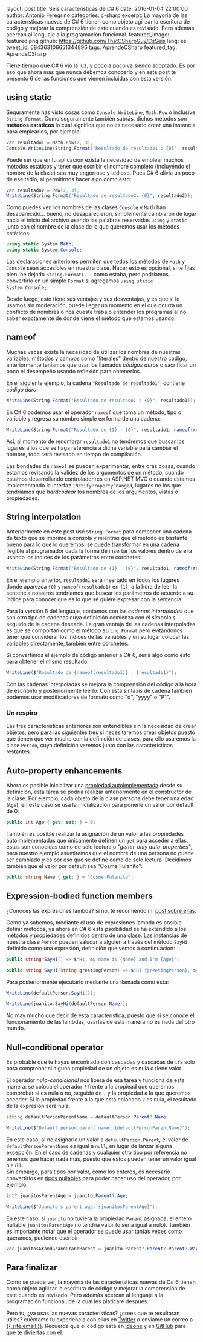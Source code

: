 layout: post
title: Seis características de C# 6
date: 2016-01-04 22:00:00
author: Antonio Feregrino
categories: c-sharp
excerpt: La mayoría de las características nuevas de C# 6 tienen como objeto agilizar la escritura de código y mejorar la comprensión de este cuando es revisado. Pero además acercan al lenguaje a la programación funcional.
featured_image: featured.png
github: https://github.com/ThatCSharpGuy/CsSeis
lang: es
tweet_id: 684363106651344896
tags: AprendeCSharp
featured_tag: AprendeCSharp

Tiene tiempo que C# 6 vio la luz, y poco a poco va siendo adoptado. Es por eso que ahora más que nunca debemos conocerlo y en este post te presento 6 de las funciones que vienen incluidas con esta versión.  
  
## using static  
Seguramente has visto cosas como `Console.WriteLine`, `Math.Pow` o inclusive `String.Format`. Como seguramente también sabrás, dichos métodos son **métodos estáticos** lo cual significa que no es necesario crear una instancia para emplearlos, por ejemplo:  
    
```csharp  
var resultado1 = Math.Pow(2, 3);
Console.WriteLine(String.Format("Resultado de resultado1 : {0}", resultado1));
```

Puede ser que en tu aplicación exista la necesidad de emplear muchos métodos estáticos y tener que escribir el nombre completo (incluyéndo el nombre de la clase) sea muy engorroso y tedioso. Pues C# 6 alivia un poco de ese tedio, al permitirnos hacer algo como esto:

```csharp              
var resultado2 = Pow(2, 3);
WriteLine(String.Format("Resultado de resultado2: {0}", resultado2));
```  

Como puedes ver, los nombres de las clases `Console` y `Math` han desaparecido... bueno, no desaparecieron, simplemente cambiaron de lugar hacia el inicio del archivo usando las palabras reservadas `using` y `static` junto con el nombre de la clase de la que queremos usar los métodos estáticos.  

```csharp  
using static System.Math;         
using static System.Console;
```

Las declaraciones anteriores permiten que todos los métodos de `Math` y `Console` sean accesibles en nuestra clase. Hacer esto es opcional, si te fijas bien, he dejado `String.Format(...` como estaba, pero podríamos convertirlo en un simple `Format` si agregamos `using static System.Console;`.  
 
Desde luego, esto tiene sus ventajas y sus desventajas, y es que si lo usamos sin moderación, puede llegar un momento en el que ocurra un conflicto de nombres o nos cueste trabajo entender los programas al no saber exactamente de donde viene el método que estamos usando.
  
## nameof  
Muchas veces existe la necesidad de utilizar los nombres de nuestras variables, métodos y campos como "literales" dentro de nuestro código, anteriormente teníamos que usar los llamados *códigos duros* o sacrificar un poco el desempeño usando reflexión para obtenerlos. 

En el siguiente ejemplo, la cadena `"Resultado de resultado1"`, contiene *código duro*:  
   
```csharp  
WriteLine(String.Format("Resultado de resultado1 : {0}", resultado1));
```

En C# 6 podemos usar el operador `nameof` que toma un método, tipo o variable y regresa su nombre simple en forma de una cadena: 

```csharp  
WriteLine(String.Format("Resultado de {1} : {0}", resultado1, nameof(resultado1)));
```  

Así, al momento de renombrar `resultado1` no tendremos que buscar los lugares a los que se haga referencia a dicha variable para cambiar el nombre, todo será revisado en tiempo de compilación.  
  
Las bondades de `nameof` se pueden experimentar, entre oras cosas, cuando estamos revisando la validez de los argumentos de un método, cuando estamos desarrollando controladonres en ASP.NET MVC o cuando estamos implementando la interfaz `INotifyPropertyChanged`, lugares ne los que tendríamos que *hardcodear* los nombres de los argumentos, vistas o propiedades.  
  
## String interpolation  
Anteriormente en este post usé `String.Format` para componer una cadena de texto que se imprime a consola y mientras que el método es bastante bueno para lo que lo queremos, se puede transformar en una cadena ilegible al programador dada la forma de insertar los valores dentro de ella usando los índices de los parámetros entre corchetes:

```csharp  
WriteLine(String.Format("Resultado de {1} : {0}", resultado1, nameof(resultado1)));
```  

En el ejemplo anterior, `resultado1` será insertado en todos los lugares donde aparezca `{0}` y `nameof(resultado1)` en `{1}`, a la hora de leer la sentencia nosotros tendríamos que buscar los parámetros de acuerdo a su índice para conocer que es lo que se quiere expresar con la sentencia.  
  
Para la versión 6 del lenguaje, contamos con las *cadenas interpoladas* que son otro tipo de cadenas cuya definición comienza con el símbolo `$` seguido de la cadena deseada. La gran ventaja de las cadenas interpoladas es que se comportan como el método `String.Format` pero evitándonos tener que considerar los índices de las variables y en su lugar colocar las variables directamente, también entre corchetes.  
  
Si convertimos el ejemplo de código anterior a C# 6, sería algo como esto para obtener el mismo resultado: 

```csharp  
WriteLine($"Resultado de {nameof(resultado1)} : {resultado1}");
```  
  
Con las cadenas interpoladas se mejora la comprensión del código a la hora de escribirlo y posteriormente leerlo. Con esta sintaxis de cadena también podemos usar modificadores de formato como "d", "yyyy" o "P1".

### Un respiro  
Las tres características anteriores son entendibles sin la necesidad de crear objetos, pero para las siguientes tres sí necesitaremos crear objetos puesto que tienen que ver mucho con la definición de clases, para ello usaremos la clase `Person`, cuya definición veremos junto con las características restantes.  
  
## Auto-property enhancements  
 
Ahora es posible inicializar una <a rel="nofollow" target="_blank" href="https://msdn.microsoft.com/es-MX/library/bb384054.aspx?f=255&MSPPError=-2147217396">propiedad autoimplementada</a> desde su definición, esta tarea se podría realizar anteriormente en el constructor de la clase. Por ejemplo, cada objeto de la clase persona debe tener una edad (`Age`), en este caso se usa la inicialización para ponerle un valor por default de 0: 

```csharp  
public int Age { get; set; } = 0;
``` 

También es posible realizar la asignación de un valor a las propiedades autoimplementadas que únicamente definen un `get` para acceder a ellas, estas son conocidas como de solo lectura o *"getter-only auto-properties"*, para nuestro ejemplo asumiremos que el nombre de una persona no puede ser cambiado y es por eso que se define como de solo lectura. Decidimos también que el valor por default sea "Cosme Fulanito":  

```csharp  
public string Name { get; } = "Cosme Fulanito";
```  

## Expression-bodied function members  
¿Conoces las expresiones lambda? si no, te recomiendo mi [post sobre ellas](/post/lambdas-en-c-sharp/).  

Como ya sabemos, mediante el uso de expresiones lambda es posible definir métodos, ya ahora en C# 6 esta psoibilidad se ha extendido a los métodos y propiedades definidos dentro de una clase. Las instancias de nuestra clase `Person` pueden saludar a alguien a través del método `SayHi` definido como una expresión, definición que vemos a continuación:  

```csharp  
public string SayHi() => $"Hi, my name is {Name} and I'm {Age}";

public string SayHi(string greetingPerson) => $"Hi {greetingPerson}, my name is {Name} and I'm {Age}";
```  

Para posteriormente ejecutarlo mediante una llamada como esta:
  
```csharp  
WriteLine(defaultPerson.SayHi());

WriteLine(juanito.SayHi(defaultPerson.Name));
```

No may mucho que decir de esta característica, puesto que si se conoce el funcionamiento de las lambdas, usarlas de esta manera no es nada del otro mundo.  
  
## Null-conditional operator  
Es probable que te hayas encontrado con cascadas y cascadas de `if`s solo para comprobar si alguna propiedad de un objeto es nula o tiene valor.   

El operador *nulo-condicional* nos libera de esa tarea y funciona de esta manera: se coloca el operador `?` frente a la propiead que queremos comprobar si es nula o no, seguido de `.` y la propiedad a la que queremos acceder. Si la propiedad frente a la que está colocado `?` es nula, el resultado de la expresión será nula.
  
```csharp  
string defaultPersonParentName = defaultPerson.Parent?.Name;

WriteLine($"Default person parent name: {defaultPersonParentName}");
```  

En este caso, al no asignarle un valor a `defaultPerson.Parent`, el valor de `defaultPersonParentName` es igual a `null`, en lugar de lanzar alguna excepción. En el caso de cadenas y cualquier otro [tipo por referencia](/post/tipos-dato-c-sharp/) no tenemos que hacer nada más, puesto que estos pueden tener un valor igual a `null`.  
Sin embargo, para tipos por valor, como los enteros, es necesario convertirlos en [tipos nullables](/post/tipos-nullables-en-c-sharp) para poder hacer uso del operador, por ejemplo:    

```csharp  
int? juanitosParentAge = juanito.Parent?.Age;

WriteLine($"Juanito's parent age: {juanitosParentAge}");
```  
  
En este caso, si `juanito` no tuviera la propiedad `Parent` asignada, el entero nullable `juanitosParentAge` no tendría valor (o sería igual a nulo). También es importante notar que el operador se puede usar tantas veces como queramos, pudiendo escribir:

```csharp  
var juanitosGrandGrandGrandParent = juanito.Parent?.Parent?.Parent?.Parent;
```  

## Para finalizar  
Como se puede ver, la mayoría de las características nuevas de C# 6 tienen como objeto agilizar la escritura de código y mejorar la comprensión de este cuando es revisado. Pero además acercan al lenguaje a la programación funcional, de la cual les platicaré después.  
  
Pero tu, ¿ya usas las nuevas características? ¿crees que te resultaran útiles? cuéntame tu experiencia con ellas en <a href="https://twitter.com/intent/tweet?text=@{{ site.twitter_username }} sobre {{ page.title }} ">Twitter</a> o envíame un correo a <a href="mailto:{{ site.email }}?subject={{ page.title }}">{{ site.email }}</a>. Recuerda que el código está en <a href="http://ideone.com/fork/FkM8i0" rel="nofollow" target="_blank"><i class="sp sp-ideone"></i> ideone</a> y en <a href="https://github.com/ThatCSharpGuy/CsSeis" target="_blank"><i class="sp sp-github"></i> GitHub</a> para que te diviertas con él. 